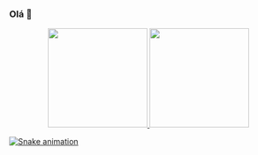 ### Olá 👋

<div align="center">
  <a href="https://github.com/Thiago4444">
  <img height="180em" src="https://github-readme-stats.vercel.app/api?username=Thiago4444&show_icons=true&theme=tokyonight&include_all_commits=true&count_private=true"/>
  <img height="180em" src="https://github-readme-stats.vercel.app/api/top-langs/?username=Thiago4444&layout=compact&langs_count=7&theme=tokyonight"/>
</div>

<div> 

  ![Snake animation](https://github.com/Thiago4444/Thiago4444/blob/output/github-contribution-grid-snake.svg)
 
</div>
  
<!--
**Thiago4444/Thiago4444** is a ✨ _special_ ✨ repository because its `README.md` (this file) appears on your GitHub profile.

Here are some ideas to get you started:

- 🔭 I’m currently working on ...
- 🌱 I’m currently learning ...
- 👯 I’m looking to collaborate on ...
- 🤔 I’m looking for help with ...
- 💬 Ask me about ...
- 📫 How to reach me: ...
- 😄 Pronouns: ...
- ⚡ Fun fact: ...
-->
